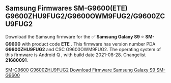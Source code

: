 <h2>Samsung Firmwares SM-G9600(ETE) G9600ZHU9FUG2/G9600OWM9FUG2/G9600ZCU9FUG2</h2>
Download the Samsung firmware for the ✅ <strong>Samsung Galaxy S9 </strong> ⭐ <strong>SM-G9600</strong> with product code <strong>ETE</strong> . This firmware has version number PDA <strong>G9600ZHU9FUG2</strong> and CSC G9600OWM9FUG2. The operating system of this firmware is Android Q , with build date 2021-08-28. Changelist <strong>21680091</strong>.


[SM-G9600](https://samfirm.shop/samsung/model/SM-G9600)
[G9600ZHU9FUG2](https://samfirm.shop/samsung/pda/G9600ZHU9FUG2)
[Download Firmware Samsung Galaxy S9 SM-G9600](https://samfirm.shop/samsung/firmware/452497)
